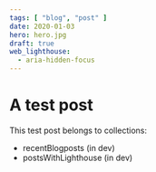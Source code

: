```yaml
---
tags: [ "blog", "post" ]
date: 2020-01-03
hero: hero.jpg
draft: true
web_lighthouse:
  - aria-hidden-focus
---
```


# A test post

This test post belongs to collections:
+ recentBlogposts (in dev)
+ postsWithLighthouse (in dev)